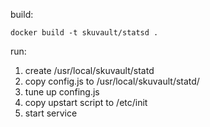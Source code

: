build:

	docker build -t skuvault/statsd .

run:

1. create /usr/local/skuvault/statd
2. copy config.js to /usr/local/skuvault/statd/
3. tune up confing.js
4. copy upstart script to /etc/init
5. start service
